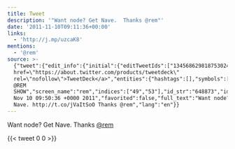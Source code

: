 ```yaml
---
title: Tweet
description: '"Want node? Get Nave.  Thanks @rem"'
date: '2011-11-10T09:11:36+00:00'
links:
  - 'http://j.mp/uzcaK8'
mentions:
  - '@rem'
source: >-
  {"tweet":{"edit_info":{"initial":{"editTweetIds":["134568629818753024"],"editableUntil":"2011-11-10T10:50:36.170Z","editsRemaining":"5","isEditEligible":true}},"retweeted":false,"source":"<a
  href=\"https://about.twitter.com/products/tweetdeck\"
  rel=\"nofollow\">TweetDeck</a>","entities":{"hashtags":[],"symbols":[],"user_mentions":[{"name":"THAT
  @REM
  SHOW","screen_name":"rem","indices":["49","53"],"id_str":"648873","id":"648873"}],"urls":[{"url":"http://t.co/jVaItSoO","expanded_url":"http://j.mp/uzcaK8","display_url":"j.mp/uzcaK8","indices":["21","41"]}]},"display_text_range":["0","53"],"favorite_count":"0","id_str":"134568629818753024","truncated":false,"retweet_count":"0","id":"134568629818753024","possibly_sensitive":false,"created_at":"Thu
  Nov 10 09:50:36 +0000 2011","favorited":false,"full_text":"Want node? Get
  Nave. http://t.co/jVaItSoO Thanks @rem","lang":"en"}}
---
```

Want node? Get Nave.  Thanks [@rem](https://twitter.com/@rem)
    
{{< tweet 0 0 >}}
    
